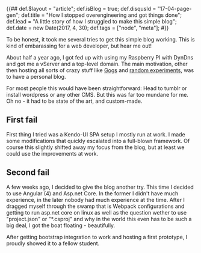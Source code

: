 {{##
    def.$layout = "article";
    def.isBlog = true;
    def.disqusId = "17-04-page-gen";
    def.title = "How I stopped overengineering and got things done";
    def.lead = "A little story of how I struggled to make this simple blog";
    def.date = new Date(2017, 4, 30);
    def.tags = ["node", "meta"];
#}}

To be honest, it took me several tries to get this simple blog working. This is kind of embarassing for a web developer, but hear me out! 

About half a year ago, I got fed up with using my Raspberry PI with DynDns and got me a vServer and a top-level domain. The main motivation, 
other then hosting all sorts of crazy stuff like [Gogs](http://alexklingenbeck.de:3000) and [random experiments](http://alexklingenbeck.de/kindergarten), was to have a personal blog.

For most people this would have been straightforward: Head to tumblr or install wordpress or any other CMS. But this was far too mundane for me. Oh no - it had to be state of the art, and custom-made. 

## First fail
First thing I tried was a Kendo-UI SPA setup I mostly run at work. I made some modifications that quickly escalated into a full-blown framework. Of course this slightly shifted away my focus from the blog, but at least we could use the improvements at work.

## Second fail
A few weeks ago, I decided to give the blog another try. This time I decided to use Angular (4) and Asp.net Core. In the former I didn't have much experience, in the later nobody had much experience at the time. After I dragged myself through the swamp that is Webpack configurations and getting to run asp.net core on linux as well as the question wether to use "project.json" or "*.csproj" and why in the world this even has to be such a big deal, I got the boat floating - beautifully.

After getting bootstrap integration to work and hosting a first prototype, I proudly showed it to a fellow student. 